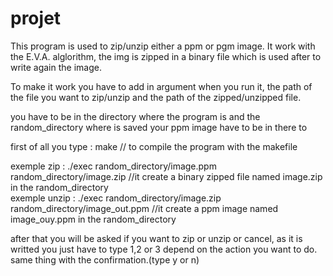 # projet
This program is used to zip/unzip either a ppm or pgm image. It work with the E.V.A. alglorithm, the img is zipped in a binary file which is used after to write again
the image.

To make it work you have to add in argument when you run it, the path of the file you want to zip/unzip and the path of the zipped/unzipped file.

you have to be in the directory where the program is and the random_directory where is saved your ppm image have to be in there to

first of all you type : make                                                         // to compile the program with the makefile

exemple zip :  ./exec random_directory/image.ppm random_directory/image.zip         //it create a binary zipped file named image.zip in the random_directory        
exemple unzip : ./exec random_directory/image.zip random_directory/image_out.ppm    //it create a ppm image named image_ouy.ppm in the random_directory 
 
 

after that you will be asked if you want to zip or unzip or cancel, as it is writted you just have to type 1,2 or 3 depend on the action you want to do.
same thing with the confirmation.(type y or n)
